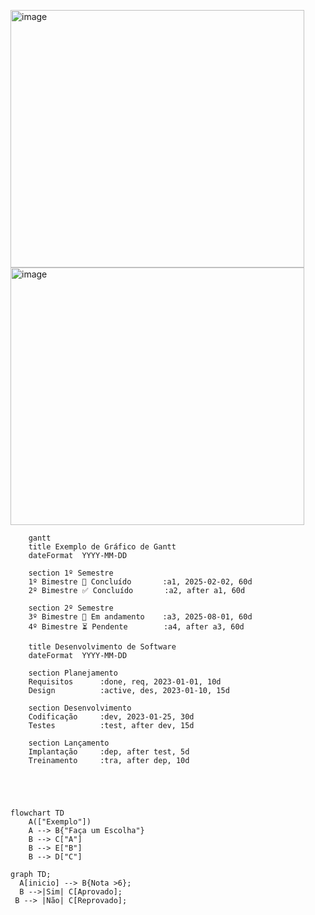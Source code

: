 <img width="470" height="412" alt="image" src="https://github.com/user-attachments/assets/bcd649bb-f94f-4d7d-b2e5-93be0b7a965c" /><img width="470" height="412" alt="image" src="https://github.com/user-attachments/assets/fe335db3-04e9-471d-a6b7-08bb13e36f07" />
```mermaid
    gantt
    title Exemplo de Gráfico de Gantt
    dateFormat  YYYY-MM-DD

    section 1º Semestre
    1º Bimestre 🔴 Concluído       :a1, 2025-02-02, 60d
    2º Bimestre ✅ Concluído       :a2, after a1, 60d

    section 2º Semestre
    3º Bimestre 🔄 Em andamento    :a3, 2025-08-01, 60d
    4º Bimestre ⏳ Pendente        :a4, after a3, 60d

    title Desenvolvimento de Software
    dateFormat  YYYY-MM-DD
    
    section Planejamento
    Requisitos      :done, req, 2023-01-01, 10d
    Design          :active, des, 2023-01-10, 15d
    
    section Desenvolvimento
    Codificação     :dev, 2023-01-25, 30d
    Testes          :test, after dev, 15d
    
    section Lançamento
    Implantação     :dep, after test, 5d
    Treinamento     :tra, after dep, 10d



  
```

```mermaid
flowchart TD
    A(["Exemplo"])
    A --> B{"Faça um Escolha"}
    B --> C["A"]
    B --> E["B"]
    B --> D["C"]
```

```mermaid
graph TD;
  A[inicio] --> B{Nota >6};
  B -->|Sim| C[Aprovado];
 B --> |Não| C[Reprovado];

```
